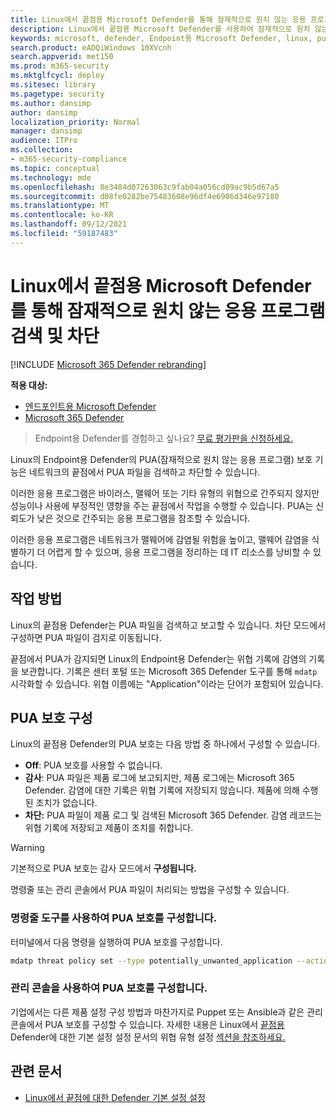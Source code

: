```yaml
---
title: Linux에서 끝점용 Microsoft Defender를 통해 잠재적으로 원치 않는 응용 프로그램 검색 및 차단
description: Linux에서 끝점용 Microsoft Defender를 사용하여 잠재적으로 원치 않는 응용 프로그램(PUA)을 검색하고 차단합니다.
keywords: microsoft, defender, Endpoint용 Microsoft Defender, linux, pua, pus
search.product: eADQiWindows 10XVcnh
search.appverid: met150
ms.prod: m365-security
ms.mktglfcycl: deploy
ms.sitesec: library
ms.pagetype: security
ms.author: dansimp
author: dansimp
localization_priority: Normal
manager: dansimp
audience: ITPro
ms.collection:
- m365-security-compliance
ms.topic: conceptual
ms.technology: mde
ms.openlocfilehash: 8e3484d07263063c9fab04a056cd09ac9b5d67a5
ms.sourcegitcommit: d08fe0282be75483608e96df4e6986d346e97180
ms.translationtype: MT
ms.contentlocale: ko-KR
ms.lasthandoff: 09/12/2021
ms.locfileid: "59187483"
---
```

# <a name="detect-and-block-potentially-unwanted-applications-with-microsoft-defender-for-endpoint-on-linux"></a>Linux에서 끝점용 Microsoft Defender를 통해 잠재적으로 원치 않는 응용 프로그램 검색 및 차단

[!INCLUDE [Microsoft 365 Defender rebranding](../../includes/microsoft-defender.md)]


**적용 대상:**
- [엔드포인트용 Microsoft Defender](https://go.microsoft.com/fwlink/p/?linkid=2154037)
- [Microsoft 365 Defender](https://go.microsoft.com/fwlink/?linkid=2118804)

> Endpoint용 Defender를 경험하고 싶나요? [무료 평가판을 신청하세요.](https://signup.microsoft.com/create-account/signup?products=7f379fee-c4f9-4278-b0a1-e4c8c2fcdf7e&ru=https://aka.ms/MDEp2OpenTrial?ocid=docs-wdatp-investigateip-abovefoldlink)

Linux의 Endpoint용 Defender의 PUA(잠재적으로 원치 않는 응용 프로그램) 보호 기능은 네트워크의 끝점에서 PUA 파일을 검색하고 차단할 수 있습니다.

이러한 응용 프로그램은 바이러스, 맬웨어 또는 기타 유형의 위협으로 간주되지 않지만 성능이나 사용에 부정적인 영향을 주는 끝점에서 작업을 수행할 수 있습니다. PUA는 신뢰도가 낮은 것으로 간주되는 응용 프로그램을 참조할 수 있습니다.

이러한 응용 프로그램은 네트워크가 맬웨어에 감염될 위험을 높이고, 맬웨어 감염을 식별하기 더 어렵게 할 수 있으며, 응용 프로그램을 정리하는 데 IT 리소스를 낭비할 수 있습니다.

## <a name="how-it-works"></a>작업 방법

Linux의 끝점용 Defender는 PUA 파일을 검색하고 보고할 수 있습니다. 차단 모드에서 구성하면 PUA 파일이 검지로 이동됩니다.

끝점에서 PUA가 감지되면 Linux의 Endpoint용 Defender는 위협 기록에 감염의 기록을 보관합니다. 기록은 센터 포털 또는 Microsoft 365 Defender 도구를 통해 `mdatp` 시각화할 수 있습니다. 위협 이름에는 "Application"이라는 단어가 포함되어 있습니다.

## <a name="configure-pua-protection"></a>PUA 보호 구성

Linux의 끝점용 Defender의 PUA 보호는 다음 방법 중 하나에서 구성할 수 있습니다.

- **Off**: PUA 보호를 사용할 수 없습니다.
- **감사**: PUA 파일은 제품 로그에 보고되지만, 제품 로그에는 Microsoft 365 Defender. 감염에 대한 기록은 위협 기록에 저장되지 않습니다. 제품에 의해 수행된 조치가 없습니다.
- **차단:** PUA 파일이 제품 로그 및 검색된 Microsoft 365 Defender. 감염 레코드는 위협 기록에 저장되고 제품이 조치를 취합니다.

> [!WARNING]
> 기본적으로 PUA 보호는 감사 모드에서 **구성됩니다.**

명령줄 또는 관리 콘솔에서 PUA 파일이 처리되는 방법을 구성할 수 있습니다.

### <a name="use-the-command-line-tool-to-configure-pua-protection"></a>명령줄 도구를 사용하여 PUA 보호를 구성합니다.

터미널에서 다음 명령을 실행하여 PUA 보호를 구성합니다.

```bash
mdatp threat policy set --type potentially_unwanted_application --action [off|audit|block]
```

### <a name="use-the-management-console-to-configure-pua-protection"></a>관리 콘솔을 사용하여 PUA 보호를 구성합니다.

기업에서는 다른 제품 설정 구성 방법과 마찬가지로 Puppet 또는 Ansible과 같은 관리 콘솔에서 PUA 보호를 구성할 수 있습니다. 자세한 내용은 Linux에서 [끝점용](linux-preferences.md#threat-type-settings) Defender에 대한 기본 설정 설정 문서의 위협 유형 설정 [섹션을 참조하세요.](linux-preferences.md)

## <a name="related-articles"></a>관련 문서

- [Linux에서 끝점에 대한 Defender 기본 설정 설정](linux-preferences.md)
